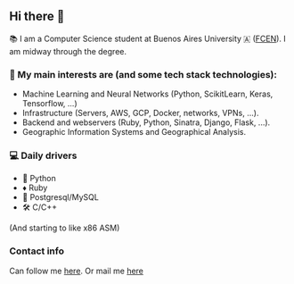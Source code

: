 ## Hi there 👋

📚 I am a Computer Science student at Buenos Aires University 🇦 ([FCEN](http://dc.uba.ar/)). I am midway through the degree.

### 🔭 My main interests are (and some tech stack technologies): 
* Machine Learning and Neural Networks (Python, ScikitLearn, Keras, Tensorflow, ...)
* Infrastructure (Servers, AWS, GCP, Docker, networks, VPNs, ...).
* Backend and webservers (Ruby, Python, Sinatra, Django, Flask, ...).
* Geographic Information Systems and Geographical Analysis.

### 💻 Daily drivers
* 🐍 Python
* ♦️  Ruby
* 💾 Postgresql/MySQL
* 🛠 C/C++

(And starting to like x86 ASM)

### Contact info
Can follow me [here](https://twitter.com/pablolp99). Or mail me [here](mailto:pablo.lopesperera@gmail.com)

<!-- **pablolp99/pablolp99** is a ✨ _special_ ✨ repository because its `README.md` (this file) appears on your GitHub profile. ->
